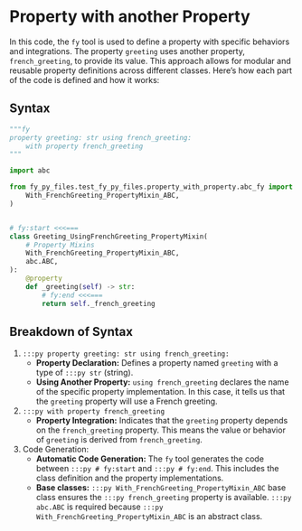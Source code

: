 # Property with another Property

In this code, the `fy` tool is used to define a property with specific behaviors and integrations. The property `greeting` uses another property, `french_greeting`, to provide its value. This approach allows for modular and reusable property definitions across different classes. Here’s how each part of the code is defined and how it works:

## Syntax
```py linenums="1"
"""fy
property greeting: str using french_greeting:
    with property french_greeting
"""

import abc

from fy_py_files.test_fy_py_files.property_with_property.abc_fy import (
    With_FrenchGreeting_PropertyMixin_ABC,
)


# fy:start <<<===
class Greeting_UsingFrenchGreeting_PropertyMixin(
    # Property Mixins
    With_FrenchGreeting_PropertyMixin_ABC,
    abc.ABC,
):
    @property
    def _greeting(self) -> str:
        # fy:end <<<===
        return self._french_greeting
```

## Breakdown of Syntax
1. `:::py property greeting: str using french_greeting:`
    - **Property Declaration:** Defines a property named `greeting` with a type of `:::py str` (string). 
    - **Using Another Property:** `using french_greeting` declares the name of the specific property implementation. In this case, it tells us that the `greeting` property will use a French greeting.
2. `:::py with property french_greeting` 
    - **Property Integration:** Indicates that the `greeting` property depends on the `french_greeting` property. This means the value or behavior of `greeting` is derived from `french_greeting`. 
3. Code Generation:
    - **Automatic Code Generation:** The `fy` tool generates the code between `:::py # fy:start` and `:::py # fy:end`. This includes the class definition and the property implementations. 
    - **Base classes:** `:::py With_FrenchGreeting_PropertyMixin_ABC` base class ensures the `:::py french_greeting` property is available. `:::py abc.ABC` is required because `:::py With_FrenchGreeting_PropertyMixin_ABC` is an abstract class.
